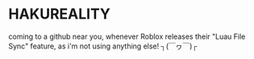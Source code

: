 # HAKUREALITY
coming to a github near you, whenever Roblox releases their "Luau File Sync" feature, as i'm not using anything else! ┐(￣ヮ￣)┌
